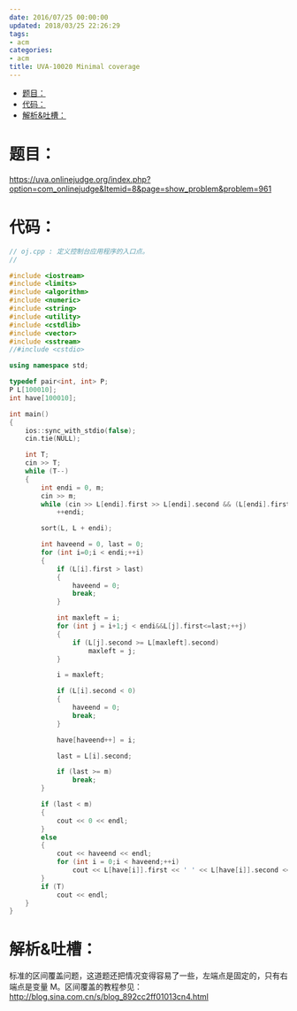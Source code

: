 ```yaml
---
date: 2016/07/25 00:00:00
updated: 2018/03/25 22:26:29
tags:
- acm
categories:
- acm
title: UVA-10020 Minimal coverage
---
```


- [题目：](#sec-)
- [代码：](#sec-)
- [解析&吐槽：](#sec-)


# 题目：<a id="sec-"></a>

<https://uva.onlinejudge.org/index.php?option=com_onlinejudge&Itemid=8&page=show_problem&problem=961>

<div class="HTML">
<object classid="clsid:CA8A9780-280D-11CF-A24D-444553540000" width="1000" height="1200" border="0"> <param name="\_Version" value="65539"> <param name="\_ExtentX" value="20108"> <param name="\_ExtentY" value="10866"> <param name="\_StockProps" value="0"> <param name="SRC" value="pdf/test.pdf"> <object data="<https://uva.onlinejudge.org/external/100/10020.pdf>" type="application/pdf" width="1000" height="1200"> </object> </object>

</div>

# 代码：<a id="sec-"></a>

```c++
// oj.cpp : 定义控制台应用程序的入口点。
//

#include <iostream>
#include <limits>
#include <algorithm>
#include <numeric>
#include <string>
#include <utility>
#include <cstdlib>
#include <vector>
#include <sstream>
//#include <cstdio>

using namespace std;

typedef pair<int, int> P;
P L[100010];
int have[100010];

int main()
{
    ios::sync_with_stdio(false);
    cin.tie(NULL);

    int T;
    cin >> T;
    while (T--)
    {
        int endi = 0, m;
        cin >> m;
        while (cin >> L[endi].first >> L[endi].second && (L[endi].first || L[endi].second))
            ++endi;

        sort(L, L + endi);

        int haveend = 0, last = 0;
        for (int i=0;i < endi;++i)
        {
            if (L[i].first > last)
            {
                haveend = 0;
                break;
            }

            int maxleft = i;
            for (int j = i+1;j < endi&&L[j].first<=last;++j)
            {
                if (L[j].second >= L[maxleft].second)
                    maxleft = j;
            }

            i = maxleft;

            if (L[i].second < 0)
            {
                haveend = 0;
                break;
            }

            have[haveend++] = i;

            last = L[i].second;

            if (last >= m)
                break;
        }

        if (last < m)
        {
            cout << 0 << endl;
        }
        else
        {
            cout << haveend << endl;
            for (int i = 0;i < haveend;++i)
                cout << L[have[i]].first << ' ' << L[have[i]].second << endl;
        }
        if (T)
            cout << endl;
    }
}
```

# 解析&吐槽：<a id="sec-"></a>

标准的区间覆盖问题，这道题还把情况变得容易了一些，左端点是固定的，只有右端点是变量 M。区间覆盖的教程参见：<http://blog.sina.com.cn/s/blog_892cc2ff01013cn4.html>
